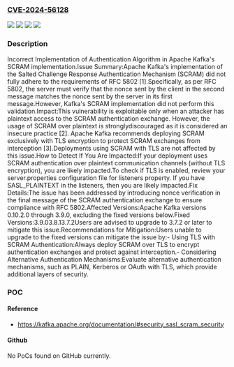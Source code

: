 ### [CVE-2024-56128](https://cve.mitre.org/cgi-bin/cvename.cgi?name=CVE-2024-56128)
![](https://img.shields.io/static/v1?label=Product&message=Apache%20Kafka&color=blue)
![](https://img.shields.io/static/v1?label=Version&message=0.10.2.0%20&color=brightgreen)
![](https://img.shields.io/static/v1?label=Version&message=3.8.0%20&color=brightgreen)
![](https://img.shields.io/static/v1?label=Vulnerability&message=CWE-303%20Incorrect%20Implementation%20of%20Authentication%20Algorithm&color=brightgreen)

### Description

Incorrect Implementation of Authentication Algorithm in Apache Kafka's SCRAM implementation.Issue Summary:Apache Kafka's implementation of the Salted Challenge Response Authentication Mechanism (SCRAM) did not fully adhere to the requirements of RFC 5802 [1].Specifically, as per RFC 5802, the server must verify that the nonce sent by the client in the second message matches the nonce sent by the server in its first message.However, Kafka's SCRAM implementation did not perform this validation.Impact:This vulnerability is exploitable only when an attacker has plaintext access to the SCRAM authentication exchange. However, the usage of SCRAM over plaintext is stronglydiscouraged as it is considered an insecure practice [2]. Apache Kafka recommends deploying SCRAM exclusively with TLS encryption to protect SCRAM exchanges from interception [3].Deployments using SCRAM with TLS are not affected by this issue.How to Detect If You Are Impacted:If your deployment uses SCRAM authentication over plaintext communication channels (without TLS encryption), you are likely impacted.To check if TLS is enabled, review your server.properties configuration file for listeners property. If you have SASL_PLAINTEXT in the listeners, then you are likely impacted.Fix Details:The issue has been addressed by introducing nonce verification in the final message of the SCRAM authentication exchange to ensure compliance with RFC 5802.Affected Versions:Apache Kafka versions 0.10.2.0 through 3.9.0, excluding the fixed versions below.Fixed Versions:3.9.03.8.13.7.2Users are advised to upgrade to 3.7.2 or later to mitigate this issue.Recommendations for Mitigation:Users unable to upgrade to the fixed versions can mitigate the issue by:- Using TLS with SCRAM Authentication:Always deploy SCRAM over TLS to encrypt authentication exchanges and protect against interception.- Considering Alternative Authentication Mechanisms:Evaluate alternative authentication mechanisms, such as PLAIN, Kerberos or OAuth with TLS, which provide additional layers of security.

### POC

#### Reference
- https://kafka.apache.org/documentation/#security_sasl_scram_security

#### Github
No PoCs found on GitHub currently.

